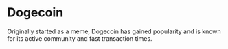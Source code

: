 # Dogecoin
Originally started as a meme, Dogecoin has gained popularity and is known for its active community and fast transaction times.
